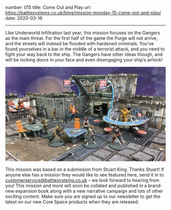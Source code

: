 number: 015
title: Come Out and Play
url: https://battlesystems.co.uk/blog/mission-monday-15-come-out-and-play/
date: 2020-03-16

---

Like Underworld Infiltration last year, this mission focuses on the Gangers as the main threat. For the first half of the game the Purge will not arrive, and the streets will instead be flooded with hardened criminals. You’ve found yourselves in a bar in the middle of a terrorist attack, and you need to fight your way back to the ship. The Gangers have other ideas though, and will be locking doors in your face and even disengaging your ship’s airlock!

![This mission makes use of the Shootout at Zed’s expansion](zed.jpg)

This mission was based on a submission from Stuart King. Thanks Stuart! If anyone else has a mission they would like to see featured here, send it in to customerservice@battlesystems.co.uk – we look forward to hearing from you! This mission and more will soon be collated and published in a brand-new expansion book along with a new narrative campaign and lots of other exciting content. Make sure you are signed up to our newsletter to get the latest on our new Core Space products when they are released.
